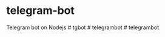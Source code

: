 # telegram-bot
Telegram bot on Nodejs
#   t g b o t  
 #   t e l e g r a m b o t  
 #   t e l e g r a m b o t  
 